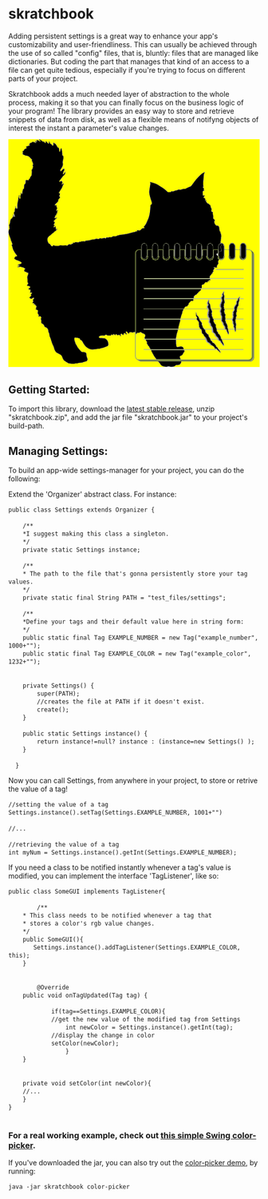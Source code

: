 # skratchbook

Adding persistent settings is a great way to enhance your app's customizability and user-friendliness. This can usually be achieved through the use of so called "config" files, that is, bluntly: files that are managed like dictionaries. But coding the part that manages that kind of an access to a file can get quite tedious, especially if you're trying to focus on different parts of your project. 

Skratchbook adds a much needed layer of abstraction to the whole process, making it so that you can finally focus on the business logic of your program! The library provides an easy way to store and retrieve snippets of data from disk, as well as a flexible means of notifyng objects of interest the instant a parameter's value changes.


<img src="https://github.com/aiman-al-masoud/skratchbook/blob/main/res/skratchbook.png"></img>

## Getting Started:

To import this library, download the <a href="https://github.com/aiman-al-masoud/skratchbook/releases">latest stable release</a>, unzip "skratchbook.zip", and add the jar file "skratchbook.jar" to your project's build-path.

## Managing Settings:

To build an app-wide settings-manager for your project, you can do the following:

Extend the 'Organizer' abstract class. For instance: 

```
public class Settings extends Organizer {

	/**
	*I suggest making this class a singleton. 
	*/
	private static Settings instance;
	
	/**
	* The path to the file that's gonna persistently store your tag values.
	*/
	private static final String PATH = "test_files/settings";

	/**
	*Define your tags and their default value here in string form:
	*/
	public static final Tag EXAMPLE_NUMBER = new Tag("example_number", 1000+"");
	public static final Tag EXAMPLE_COLOR = new Tag("example_color", 1232+"");

	
	private Settings() {
		super(PATH);
		//creates the file at PATH if it doesn't exist.
		create();
	}
	
	public static Settings instance() {
		return instance!=null? instance : (instance=new Settings() );
	}
  
  }
```

Now you can call Settings, from anywhere in your project, to store or retrive the value of a tag!


```
//setting the value of a tag
Settings.instance().setTag(Settings.EXAMPLE_NUMBER, 1001+"")

//...

//retrieving the value of a tag
int myNum = Settings.instance().getInt(Settings.EXAMPLE_NUMBER);
```

If you need a class to be notified instantly whenever a tag's value is modified, you can implement the interface 'TagListener', like so:


```
public class SomeGUI implements TagListener{

        /**
	* This class needs to be notified whenever a tag that
	* stores a color's rgb value changes. 
	*/
	public SomeGUI(){
	   Settings.instance().addTagListener(Settings.EXAMPLE_COLOR, this);
	}
	
	
        @Override
	public void onTagUpdated(Tag tag) {
	
	        if(tag==Settings.EXAMPLE_COLOR){
		    //get the new value of the modified tag from Settings
	            int newColor = Settings.instance().getInt(tag);
		    //display the change in color
		    setColor(newColor);
                }	        
	}
	
	
	private void setColor(int newColor){
	//...
	}
}


```

### For a real working example, check out <a href="https://github.com/aiman-al-masoud/skratchbook/tree/main/src/com/luxlunaris/skratchbook/tests/color_picker">this simple Swing color-picker</a>.


If you've downloaded the jar, you can also try out the <a href = "https://www.youtube.com/watch?v=_uI8GEcaixM">color-picker demo</a>, by running:

```
java -jar skratchbook color-picker
```



